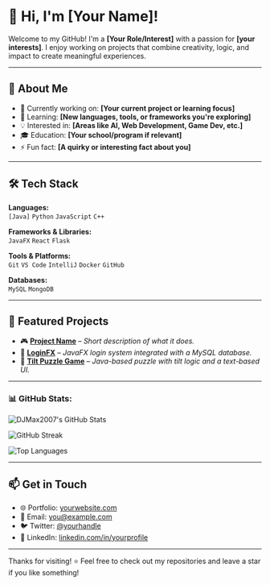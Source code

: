 # 👋 Hi, I'm [Your Name]!

Welcome to my GitHub! I'm a **[Your Role/Interest]** with a passion for **[your interests]**. I enjoy working on projects that combine creativity, logic, and impact to create meaningful experiences.

---

## 🚀 About Me

- 🔭 Currently working on: **[Your current project or learning focus]**
- 🌱 Learning: **[New languages, tools, or frameworks you're exploring]**
- 💡 Interested in: **[Areas like AI, Web Development, Game Dev, etc.]**
- 🎓 Education: **[Your school/program if relevant]**
- ⚡ Fun fact: **[A quirky or interesting fact about you]**

---

## 🛠️ Tech Stack

**Languages:**  
`[Java]` `Python` `JavaScript` `C++`

**Frameworks & Libraries:**  
`JavaFX` `React` `Flask`

**Tools & Platforms:**  
`Git` `VS Code` `IntelliJ` `Docker` `GitHub`

**Databases:**  
`MySQL` `MongoDB`

---

## 📂 Featured Projects

- 🎮 [**Project Name**](https://github.com/yourusername/project-name) – *Short description of what it does.*
- 🔐 [**LoginFX**](https://github.com/yourusername/LoginFX) – *JavaFX login system integrated with a MySQL database.*
- 🧩 [**Tilt Puzzle Game**](https://github.com/yourusername/TiltPuzzleGame) – *Java-based puzzle with tilt logic and a text-based UI.*

---

### 📊 GitHub Stats:

![DJMax2007's GitHub Stats](https://github-readme-stats.vercel.app/api?username=DJMax2007&show_icons=true&count_private=true&hide=prs,issues&theme=dark)

![GitHub Streak](https://github-readme-streak-stats.herokuapp.com/?user=DJMax2007&theme=dark)

![Top Languages](https://github-readme-stats.vercel.app/api/top-langs/?username=DJMax2007&layout=compact&theme=dark)

---

## 📫 Get in Touch

- 🌐 Portfolio: [yourwebsite.com](https://yourwebsite.com)
- 📧 Email: [you@example.com](mailto:you@example.com)
- 🐦 Twitter: [@yourhandle](https://twitter.com/yourhandle)
- 💼 LinkedIn: [linkedin.com/in/yourprofile](https://linkedin.com/in/yourprofile)

---

Thanks for visiting! ⭐️ Feel free to check out my repositories and leave a star if you like something!
